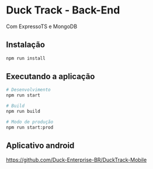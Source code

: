 # Duck Track - Back-End 

Com ExpressoTS e MongoDB

## Instalação

```bash
npm run install
```

## Executando a aplicação

```bash
# Desenvolvimento
npm run start

# Build
npm run build

# Modo de produção
npm run start:prod
```

## Aplicativo android

<https://github.com/Duck-Enterprise-BR/DuckTrack-Mobile>